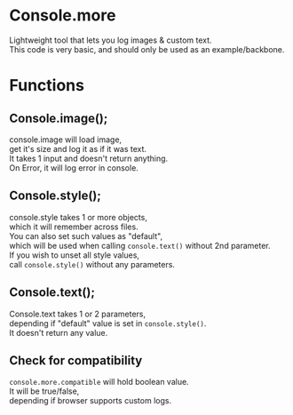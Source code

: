 # Console.more
Lightweight tool that lets you log images &amp; custom text.<br>
This code is very basic, and should only be used as an example/backbone.

# Functions

## Console.image();
console.image will load image,<br>
get it's size and log it as if it was text.<br>
It takes 1 input and doesn't return anything.<br>
On Error, it will log error in console.


## Console.style();
console.style takes 1 or more objects,<br>
which it will remember across files.<br>
You can also set such values as "default",<br>
which will be used when calling `console.text()` without 2nd parameter.<br>
If you wish to unset all style values,<br>
call `console.style()` without any parameters.


## Console.text();
Console.text takes 1 or 2 parameters,<br>
depending if "default" value is set in `console.style()`.<br>
It doesn't return any value.


## Check for compatibility
`console.more.compatible` will hold boolean value.<br>
It will be true/false,<br>
depending if browser supports custom logs.

